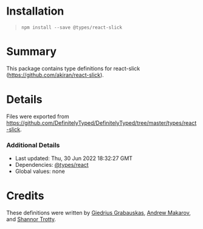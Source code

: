 # Installation
> `npm install --save @types/react-slick`

# Summary
This package contains type definitions for react-slick (https://github.com/akiran/react-slick).

# Details
Files were exported from https://github.com/DefinitelyTyped/DefinitelyTyped/tree/master/types/react-slick.

### Additional Details
 * Last updated: Thu, 30 Jun 2022 18:32:27 GMT
 * Dependencies: [@types/react](https://npmjs.com/package/@types/react)
 * Global values: none

# Credits
These definitions were written by [Giedrius Grabauskas](https://github.com/GiedriusGrabauskas), [Andrew Makarov](https://github.com/r3nya), and [Shannor Trotty](https://github.com/Shannor).
